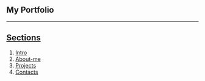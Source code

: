## My Portfolio
___

## <u>Sections</u>

1. [Intro](mudiaUON.github.io/Portfolio/)
2. [About-me](mudiaUON.github.io/Portfolio/)
3. [Projects](mudiaUON.github.io/Portfolio/)
4. [Contacts](mudiaUON.github.io/Portfolio/)


